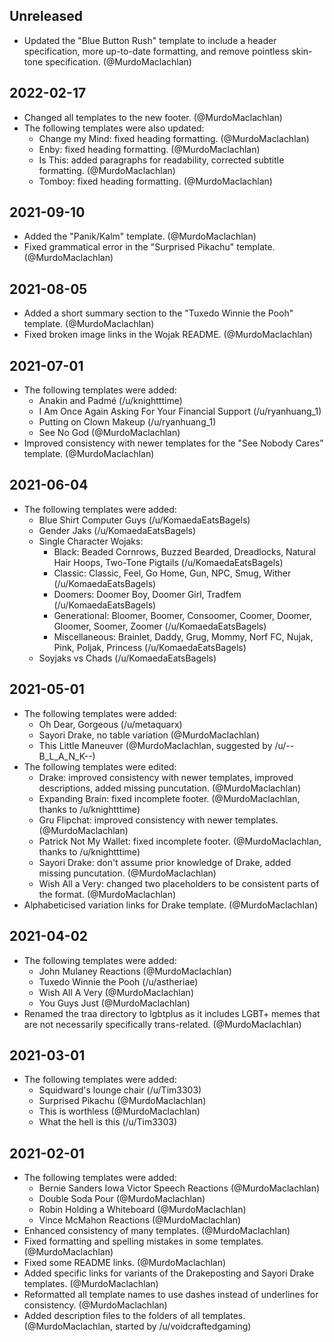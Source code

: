 ## Unreleased

- Updated the "Blue Button Rush" template to include a header specification, more up-to-date formatting, and remove pointless skin-tone specification. (@MurdoMaclachlan)

## 2022-02-17

- Changed all templates to the new footer. (@MurdoMaclachlan)
- The following templates were also updated:
    - Change my Mind: fixed heading formatting. (@MurdoMaclachlan)
    - Enby: fixed heading formatting. (@MurdoMaclachlan)
    - Is This: added paragraphs for readability, corrected subtitle formatting. (@MurdoMaclachlan)
    - Tomboy: fixed heading formatting. (@MurdoMaclachlan)

## 2021-09-10

- Added the "Panik/Kalm" template. (@MurdoMaclachlan)
- Fixed grammatical error in the "Surprised Pikachu" template. (@MurdoMaclachlan)

## 2021-08-05

- Added a short summary section to the "Tuxedo Winnie the Pooh" template. (@MurdoMaclachlan)
- Fixed broken image links in the Wojak README. (@MurdoMaclachlan)

## 2021-07-01

- The following templates were added:
    - Anakin and Padmé (/u/knightttime)
    - I Am Once Again Asking For Your Financial Support (/u/ryanhuang_1)
    - Putting on Clown Makeup (/u/ryanhuang_1)
    - See No God (@MurdoMaclachlan)
- Improved consistency with newer templates for the "See Nobody Cares" template. (@MurdoMaclachlan)

## 2021-06-04

- The following templates were added:
    - Blue Shirt Computer Guys (/u/KomaedaEatsBagels)
    - Gender Jaks (/u/KomaedaEatsBagels)
    - Single Character Wojaks:
        - Black: Beaded Cornrows, Buzzed Bearded, Dreadlocks, Natural Hair Hoops, Two-Tone Pigtails (/u/KomaedaEatsBagels)
        - Classic: Classic, Feel, Go Home, Gun, NPC, Smug, Wither (/u/KomaedaEatsBagels)
        - Doomers: Doomer Boy, Doomer Girl, Tradfem (/u/KomaedaEatsBagels)
        - Generational: Bloomer, Boomer, Consoomer, Coomer, Doomer, Gloomer, Soomer, Zoomer (/u/KomaedaEatsBagels)
        - Miscellaneous: Brainlet, Daddy, Grug, Mommy, Norf FC, Nujak, Pink, Poljak, Princess (/u/KomaedaEatsBagels)
    - Soyjaks vs Chads (/u/KomaedaEatsBagels)

## 2021-05-01

- The following templates were added:
    - Oh Dear, Gorgeous (/u/metaquarx)
    - Sayori Drake, no table variation (@MurdoMaclachlan)
    - This Little Maneuver (@MurdoMaclachlan, suggested by /u/--B_L_A_N_K--)
- The following templates were edited:
    - Drake: improved consistency with newer templates, improved descriptions, added missing puncutation. (@MurdoMaclachlan)
    - Expanding Brain: fixed incomplete footer. (@MurdoMaclachlan, thanks to /u/knightttime)
    - Gru Flipchat: improved consistency with newer templates. (@MurdoMaclachlan)
    - Patrick Not My Wallet: fixed incomplete footer. (@MurdoMaclachlan, thanks to /u/knightttime)
    - Sayori Drake: don't assume prior knowledge of Drake, added missing puncutation. (@MurdoMaclachlan)
    - Wish All a Very: changed two placeholders to be consistent parts of the format. (@MurdoMaclachlan)
- Alphabeticised variation links for Drake template. (@MurdoMaclachlan)

## 2021-04-02

- The following templates were added:
    - John Mulaney Reactions (@MurdoMaclachlan)
    - Tuxedo Winnie the Pooh (/u/astheriae)
    - Wish All A Very (@MurdoMaclachlan)
    - You Guys Just (@MurdoMaclachlan)
- Renamed the traa directory to lgbtplus as it includes LGBT+ memes that are not necessarily specifically trans-related. (@MurdoMaclachlan)

## 2021-03-01

- The following templates were added:
    - Squidward's lounge chair (/u/Tim3303)
    - Surprised Pikachu (@MurdoMaclachlan)
    - This is worthless (@MurdoMaclachlan)
    - What the hell is this (/u/Tim3303)

## 2021-02-01

- The following templates were added:
    - Bernie Sanders Iowa Victor Speech Reactions (@MurdoMaclachlan)
    - Double Soda Pour (@MurdoMaclachlan)
    - Robin Holding a Whiteboard (@MurdoMaclachlan)
    - Vince McMahon Reactions (@MurdoMaclachlan)
- Enhanced consistency of many templates. (@MurdoMaclachlan)
- Fixed formatting and spelling mistakes in some templates. (@MurdoMaclachlan)
- Fixed some README links. (@MurdoMaclachlan)
- Added specific links for variants of the Drakeposting and Sayori Drake templates. (@MurdoMaclachlan)
- Reformatted all template names to use dashes instead of underlines for consistency. (@MurdoMaclachlan)
- Added description files to the folders of all templates. (@MurdoMaclachlan, started by /u/voidcraftedgaming)
